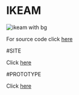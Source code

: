 # IKEAM

![ikeam with bg](https://github.com/aminerochdi1/IKEAM/assets/84997432/c8c4a029-0807-4a95-a62d-a02e07e1d388)

For source code click [here](https://github.com/aminerochdi1/IKEAM/tree/master)

#SITE

Click [here](https://friendly-stroopwafel-d49b5c.netlify.app/)


#PROTOTYPE 

Click [here](https://www.figma.com/proto/GKl5OlkubYdNtnKZWXgbXR/html.to.design-(Community)?type=design&node-id=4-515&t=4TnEZwoM9ASetXLT-1&scaling=min-zoom&page-id=0%3A1&mode=design](https://friendly-stroopwafel-d49b5c.netlify.app/](https://www.figma.com/proto/UhVnqTWhBmBu699bbw8Zse/html.to.design-(Community)?type=design&t=rWBEwO5xDaWpzgdU-1&scaling=min-zoom&page-id=0%3A1&node-id=4-2&mode=design)https://www.figma.com/proto/UhVnqTWhBmBu699bbw8Zse/html.to.design-(Community)?type=design&t=rWBEwO5xDaWpzgdU-1&scaling=min-zoom&page-id=0%3A1&node-id=4-2&mode=design))

